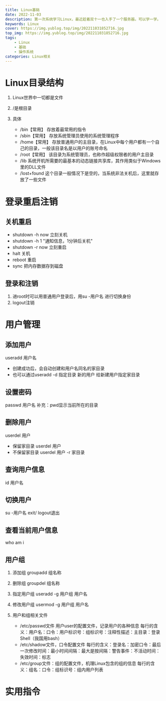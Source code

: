 ```yaml
---
title: Linux基础
date: 2022-11-03
description: 第一次系统学习Linux，最近趁着双十一也入手了一个服务器。可以学一学。
keywords: Linux
cover: https://img.yublog.top/img/202211031852716.jpg
top_img: https://img.yublog.top/img/202211031852716.jpg
tags: 
	- Linux
	- 基础
	- 操作系统
categories: Linux相关
---
```


# Linux目录结构
1. Linux世界中一切都是文件
2. /是根目录

3. 具体
	- /bin【常用】
		存放着最常用的指令
	- /sbin【常用】
		存放系统管理员使用的系统管理程序
	- /home【常用】
		存放普通用户的主目录，在Linux中每个用户都有一个自己的目录，一般该目录名是以用户的账号命名
	- /root【常用】
		该目录为系统管理员，也称作超级权限者的用户主目录
	- /lib
		系统开机所需要的最基本的动态链接共享库，其作用类似于Windows里的DLL文件
	- /lost+found
		这个目录一般情况下是空的，当系统非法关机后，这里就存放了一些文件

# 登录重启注销
## 关机重启
- shutdown -h now 立刻关机
- shutdown -h 1 "通知信息，1分钟后关机"
- shutdown -r now 立刻重启
- halt 关机
- reboot 重启
- sync 把内存数据存到磁盘

## 登录和注销
1. 进root时可以用普通用户登录后，用su -用户名 进行切换身份
2. logout注销

# 用户管理
## 添加用户
useradd 用户名
- 创建成功后，会自动创建和用户名同名的家目录
- 也可以通过useradd -d 指定目录 新的用户 给新建用户指定家目录

## 设置密码
passwd 用户名
补充：pwd显示当前所在的目录

## 删除用户
userdel 用户
- 保留家目录 userdel 用户
- 不保留家目录 userdel 用户 -r 家目录

## 查询用户信息
id 用户名

## 切换用户
su -用户名
exit/ logout退出

## 查看当前用户信息
who am i

## 用户组
1. 添加组 groupadd 组名称
2. 删除组 groupdel 组名称
3. 指定用户组 useradd -g 用户组 用户名
4. 修改用户组 usermod -g 用户组 用户名

5. 用户和组相关文件
	- /etc/passwd文件 用户user的配置文件，记录用户的各种信息
	每行的含义：用户名：口令：用户标识号：组标识号：注释性描述：主目录：登录Shell（我国用bash）
	- /etc/shadow文件，口令配置文件
	每行的含义：登录名：加密口令：最后一次修改时间：最小时间间隔：最大是按间隔：警告事件：不活动时间：失效时间：标志
	- /etc/group文件：组的配置文件，机理Linux包含的组的信息
	每行的含义：组名：口令：组标识号：组内用户列表

# 实用指令
